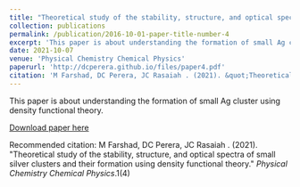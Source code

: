```yaml
---
title: "Theoretical study of the stability, structure, and optical spectra of small silver clusters and their formation using density functional theory"
collection: publications
permalink: /publication/2016-10-01-paper-title-number-4
excerpt: 'This paper is about understanding the formation of small Ag cluster using density functional theory.'
date: 2021-10-07
venue: 'Physical Chemistry Chemical Physics'
paperurl: 'http://dcperera.github.io/files/paper4.pdf'
citation: 'M Farshad, DC Perera, JC Rasaiah . (2021). &quot;Theoretical study of the stability, structure, and optical spectra of small silver clusters and their formation using density functional theory3.&quot; <i>Physical Chemistry Chemical Physics</i>.1(4)'
---
```

This paper is about understanding the formation of small Ag cluster using density functional theory.

[Download paper here](https://pubs.rsc.org/en/content/articlelanding/2021/CP/D1CP04070G)

Recommended citation: M Farshad, DC Perera, JC Rasaiah . (2021). "Theoretical study of the stability, structure, and optical spectra of small silver clusters and their formation using density functional theory." <i>Physical Chemistry Chemical Physics</i>.1(4)
